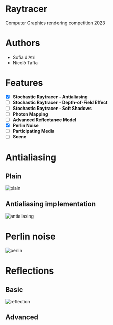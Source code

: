 # Raytracer 
Computer Graphics rendering competition 2023

# Authors
- Sofia d'Atri
- Nicolò Tafta

# Features

- [x] **Stochastic Raytracer - Antialiasing**
- [ ] **Stochastic Raytracer - Depth-of-Field Effect**
- [ ] **Stochastic Raytracer - Soft Shadows**
- [ ] **Photon Mapping**
- [ ] **Advanced Reflectance Model**
- [x] **Perlin Noise**
- [ ] **Participating Media**
- [ ] **Scene**

# Antialiasing
## Plain
![plain](https://github.com/cosmcif/raytracer/assets/75504103/84ce2611-60d1-48c2-97ec-1f3fb7773f8e)

## Antialiasing implementation
![antialiasing](https://github.com/cosmcif/raytracer/assets/75504103/a6443798-2c27-4071-891f-efe593cd9e86)

# Perlin noise
![perlin](https://github.com/cosmcif/raytracer/assets/75504103/ff5ee631-d6ac-4d15-a81f-5635c3a8fbdc)

# Reflections

## Basic
![reflection](https://github.com/cosmcif/raytracer/assets/75504103/c70c72df-0697-4fc0-9a08-05b9142d9552)

## Advanced
